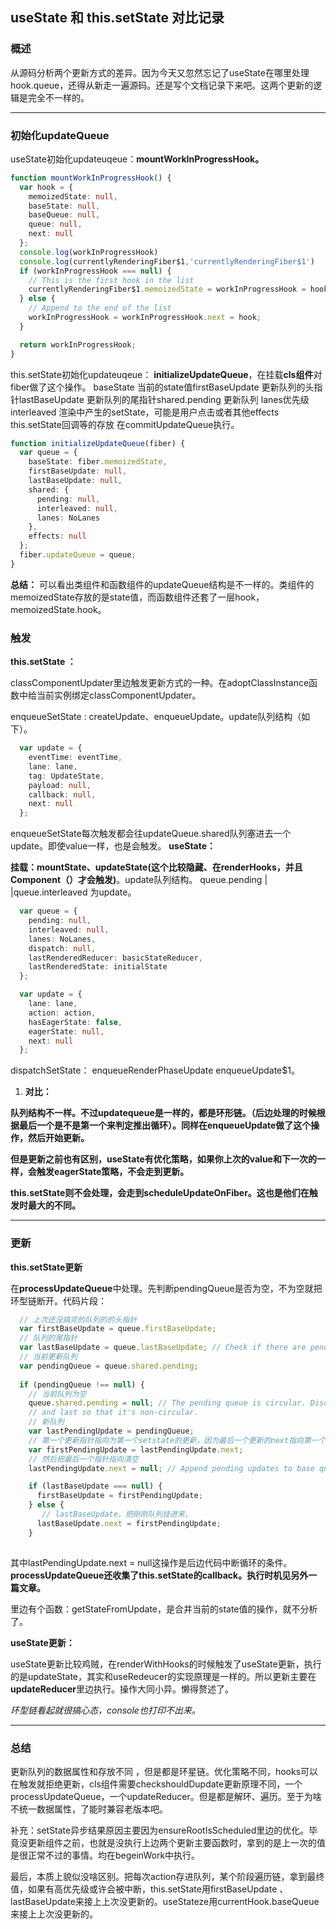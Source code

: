 ## useState 和 this.setState 对比记录

### 概述

从源码分析两个更新方式的差异。因为今天又忽然忘记了useState在哪里处理hook.queue，还得从新走一遍源码。还是写个文档记录下来吧。这两个更新的逻辑是完全不一样的。


---


### 初始化updateQueue

useState初始化updateuqeue：**mountWorkInProgressHook。**

```typescript
function mountWorkInProgressHook() {
  var hook = {
    memoizedState: null,
    baseState: null,
    baseQueue: null,
    queue: null,
    next: null
  };
  console.log(workInProgressHook)
  console.log(currentlyRenderingFiber$1,'currentlyRenderingFiber$1')
  if (workInProgressHook === null) {
    // This is the first hook in the list
    currentlyRenderingFiber$1.memoizedState = workInProgressHook = hook;
  } else {
    // Append to the end of the list
    workInProgressHook = workInProgressHook.next = hook;
  }

  return workInProgressHook;
}
```
this.setState初始化updateuqeue： **initializeUpdateQueue**，在挂载**cls组件**对fiber做了这个操作。
baseState 当前的state值firstBaseUpdate 更新队列的头指针lastBaseUpdate 更新队列的尾指针shared.pending 更新队列   lanes优先级 interleaved 渲染中产生的setState，可能是用户点击或者其他effects this.setState回调等的存放 在commitUpdateQueue执行。

```typescript
function initializeUpdateQueue(fiber) {
  var queue = {
    baseState: fiber.memoizedState,
    firstBaseUpdate: null,
    lastBaseUpdate: null,
    shared: {
      pending: null,
      interleaved: null,
      lanes: NoLanes
    },
    effects: null
  };
  fiber.updateQueue = queue;
}
```
**总结：**
可以看出类组件和函数组件的updateQueue结构是不一样的。类组件的memoizedState存放的是state值，而函数组件还套了一层hook，memoizedState.hook。

### 触发

**this.setState ：**

classComponentUpdater里边触发更新方式的一种。在adoptClassInstance函数中给当前实例绑定classComponentUpdater。

enqueueSetState : createUpdate、enqueueUpdate。update队列结构（如下）。

```typescript
  var update = {
    eventTime: eventTime,
    lane: lane,
    tag: UpdateState,
    payload: null,
    callback: null,
    next: null
  };
```
enqueueSetState每次触发都会往updateQueue.shared队列塞进去一个update。即使value一样，也是会触发。
**useState：**

**挂载：**mountState、updateState**(这个比较隐藏、在renderHooks，并且Component（）才会触发)**。update队列结构。 queue.pending | |queue.interleaved 为update。

```typescript
  var queue = {
    pending: null,
    interleaved: null,
    lanes: NoLanes,
    dispatch: null,
    lastRenderedReducer: basicStateReducer,
    lastRenderedState: initialState
  };

  var update = {
    lane: lane,
    action: action,
    hasEagerState: false,
    eagerState: null,
    next: null
  };
```
dispatchSetState：
enqueueRenderPhaseUpdate enqueueUpdate$1。

1. **对比：**

**队列结构不一样。不过updatequeue是一样的，都是环形链。（后边处理的时候根据最后一个是不是第一个来判定推出循环）。同样在enqueueUpdate做了这个操作，然后开始更新。**

**但是更新之前也有区别，useState有优化策略，如果你上次的value和下一次的一样，会触发eagerState策略，不会走到更新。**

**this.setState则不会处理，会走到scheduleUpdateOnFiber。这也是他们在触发时最大的不同。**


---


### 更新

**this.setState更新**

在**processUpdateQueue**中处理。先判断pendingQueue是否为空，不为空就把环型链断开。代码片段：

```typescript
  // 上次还没搞完的队列的的头指针
  var firstBaseUpdate = queue.firstBaseUpdate;
  // 队列的尾指针
  var lastBaseUpdate = queue.lastBaseUpdate; // Check if there are pending updates. If so, transfer them to the base queue.
  // 当前更新队列
  var pendingQueue = queue.shared.pending;
 
  if (pendingQueue !== null) {
    // 当前队列为空
    queue.shared.pending = null; // The pending queue is circular. Disconnect the pointer between first
    // and last so that it's non-circular.
    // 新队列
    var lastPendingUpdate = pendingQueue;
    // 第一个更新指针指向为第一个setstate的更新，因为最后一个更新的next指向第一个更新
    var firstPendingUpdate = lastPendingUpdate.next;
    // 然后把最后一个指针指向清空
    lastPendingUpdate.next = null; // Append pending updates to base queue

    if (lastBaseUpdate === null) {
      firstBaseUpdate = firstPendingUpdate;
    } else {
       // lastBaseUpdate，把刚刚队列挂进来，
      lastBaseUpdate.next = firstPendingUpdate;
    }
    
```
其中lastPendingUpdate.next = null这操作是后边代码中断循环的条件。
**processUpdateQueue还收集了this.setState的callback。执行时机见另外一篇文章。**

里边有个函数：getStateFromUpdate，是合并当前的state值的操作，就不分析了。

**useState更新：**

useState更新比较鸡贼，在renderWithHooks的时候触发了useState更新，执行的是updateState，其实和useRedeucer的实现原理是一样的。所以更新主要在**updateReducer**里边执行。操作大同小异。懒得赘述了。

*环型链看起就很搞心态，console也打印不出来。*


---


### 总结

更新队列的数据属性和存放不同 ，但是都是环星链。优化策略不同，hooks可以在触发就拒绝更新，cls组件需要checkshouldDupdate更新原理不同，一个processUpdateQueue，一个updateReducer。但是都是解环、遍历。至于为啥不统一数据属性，了能时兼容老版本吧。

补充：setState异步结果原因主要因为ensureRootIsScheduled里边的优化。毕竟没更新组件之前，也就是没执行上边两个更新主要函数时，拿到的是上一次的值是很正常不过的事情。均在begeinWork中执行。

最后，本质上貌似没啥区别。把每次action存进队列，某个阶段遍历链，拿到最终值，如果有高优先级或许会被中断，this.setState用firstBaseUpdate 、lastBaseUpdate来接上上次没更新的。useStateze用currentHook.baseQueue来接上上次没更新的。


